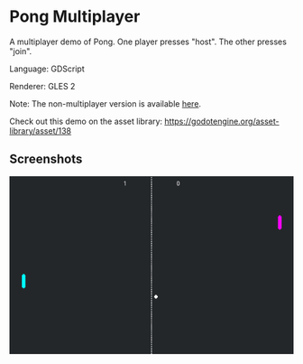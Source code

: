 # Pong Multiplayer

A multiplayer demo of Pong. One player presses "host".
The other presses "join". 

Language: GDScript

Renderer: GLES 2

Note: The non-multiplayer version is available [here](https://github.com/godotengine/godot-demo-projects/tree/master/2d/pong).

Check out this demo on the asset library: https://godotengine.org/asset-library/asset/138

## Screenshots

![Screenshot](screenshots/pong_multiplayer.png)
